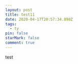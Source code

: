 ```yaml
---
layout: post
title: test11
date: 2020-04-17T20:57:34.898Z
tags:
  - ty
pin: false
starMark: false
comment: true
---
```

test